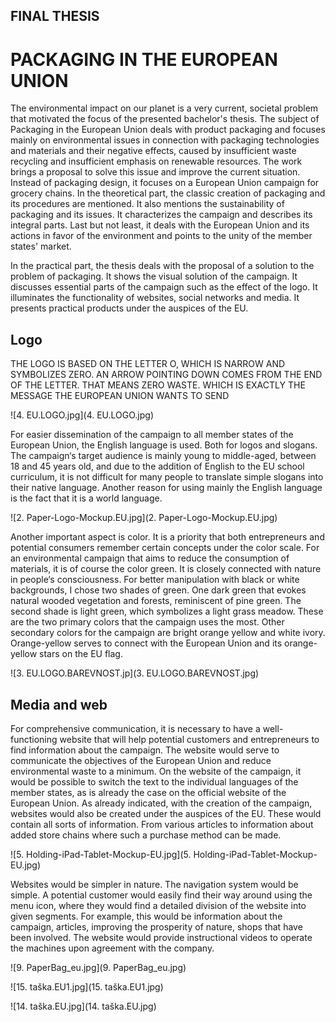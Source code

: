 ## FINAL THESIS

# PACKAGING IN THE EUROPEAN UNION
The environmental impact on our planet is a very current, societal problem that motivated the focus of the presented bachelor's thesis. The subject of Packaging in the European Union deals with product packaging and focuses mainly on environmental issues in connection with packaging technologies and materials and their negative effects, caused by insufficient waste recycling and insufficient emphasis on renewable resources. The work brings a proposal to solve this issue and improve the current situation. Instead of packaging design, it focuses on a European Union campaign for grocery chains. In the theoretical part, the classic creation of packaging and its procedures are mentioned. It also mentions the sustainability of packaging and its issues. It characterizes the campaign and describes its integral parts. Last but not least, it deals with the European Union and its actions in favor of the environment and points to the unity of the member states' market.

In the practical part, the thesis deals with the proposal of a solution to the problem of packaging. It shows the visual solution of the campaign. It discusses essential parts of the campaign such as the effect of the logo. It illuminates the functionality of websites, social networks and media. It presents practical products under the auspices of the EU.

## Logo
THE LOGO IS BASED ON THE LETTER O, WHICH IS NARROW AND SYMBOLIZES ZERO. AN ARROW POINTING DOWN COMES FROM THE END OF THE LETTER. THAT MEANS ZERO WASTE. WHICH IS EXACTLY THE MESSAGE THE EUROPEAN UNION WANTS TO SEND

![4. EU.LOGO.jpg](4. EU.LOGO.jpg) 

For easier dissemination of the 
campaign to all member states of the European Union, the English language is used. Both for logos and slogans. The campaign‘s target audience is mainly young to middle-aged, between 18 and 45 years old, and due to the addition of English to the EU school curriculum, it is not difficult for many people to translate simple slogans into their native language. Another reason for using mainly the English language is the fact that it is a world language.

![2. Paper-Logo-Mockup.EU.jpg](2. Paper-Logo-Mockup.EU.jpg) 

Another important aspect is color. It is a priority that both entrepreneurs and potential consumers remember certain concepts under the color scale. For an environmental campaign that aims to reduce the consumption of materials, it is of course the color green. 
It is closely connected with nature in people‘s consciousness. For better manipulation with black or white backgrounds, I chose two shades of green. One dark green that evokes natural wooded vegetation and forests, reminiscent of pine green. The second shade is light green, which symbolizes a light grass meadow. These are the two primary colors that the campaign uses the most. Other secondary colors for the campaign are bright orange yellow and white ivory. Orange-yellow serves to connect with the European Union and its orange-yellow stars on the EU flag.

![3. EU.LOGO.BAREVNOST.jp](3. EU.LOGO.BAREVNOST.jpg) 

## Media and web
For comprehensive communication, it is necessary to have a well-functioning website that will help potential 
customers and entrepreneurs to find 
information about the campaign. 
The website would serve to communicate the objectives of the European Union and reduce environmental waste to a minimum. On the website of the campaign, it would be possible to switch the text to the individual languages of the member states, as is already the case on the official website of the European Union. As already indicated, with the creation of the campaign, websites would also be created under the auspices of the EU. These would contain all sorts of information. From various articles to information about added store chains where such a purchase method can be made.

![5. Holding-iPad-Tablet-Mockup-EU.jpg](5. Holding-iPad-Tablet-Mockup-EU.jpg) 

Websites would be simpler in nature. The navigation system would be simple. A potential customer would easily find their way around using the menu icon, where they would find a detailed division of the website into given segments. For example, this would be information about the campaign, articles, improving the prosperity of nature, shops that have been involved. The website would provide instructional videos to operate the machines upon agreement with the company.

![9. PaperBag_eu.jpg](9. PaperBag_eu.jpg) 

![15. taška.EU1.jpg](15. taška.EU1.jpg) 

![14. taška.EU.jpg](14. taška.EU.jpg) 
